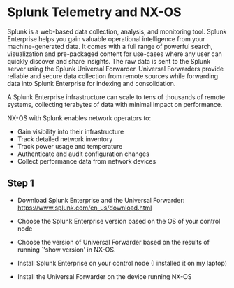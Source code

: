 # Splunk Telemetry and NX-OS

Splunk is a web-based data collection, analysis, and monitoring tool. Splunk Enterprise helps
you gain valuable operational intelligence from your machine-generated data. It comes with a
full range of powerful search, visualization and pre-packaged content for use-cases where any
user can quickly discover and share insights. The raw data is sent to the Splunk server using the
Splunk Universal Forwarder. Universal Forwarders provide reliable and secure data collection
from remote sources while forwarding data into Splunk Enterprise for indexing and consolidation. 

A Splunk Enterprise infrastructure can scale to tens of thousands of remote systems, collecting terabytes of data with minimal impact on performance.

NX-OS with Splunk enables network operators to:

- Gain visibility into their infrastructure
- Track detailed network inventory
- Track power usage and temperature
- Authenticate and audit configuration changes
- Collect performance data from network devices

## Step 1

- Download Splunk Enterprise and the Universal Forwarder: https://www.splunk.com/en_us/download.html
- Choose the Splunk Enterprise version based on the OS of your control node
- Choose the version of Universal Forwarder based on the results of running `'show version' in NX-OS.
  
- Install Splunk Enterprise on your control node (I installed it on my laptop)

- Install the Universal Forwarder on the device running NX-OS



